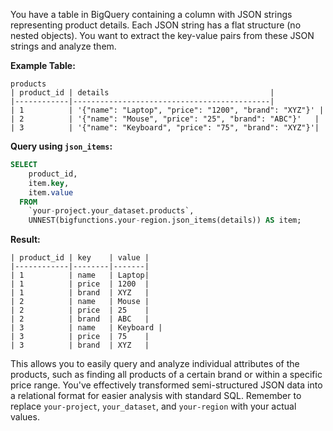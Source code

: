 You have a table in BigQuery containing a column with JSON strings representing product details. Each JSON string has a flat structure (no nested objects).  You want to extract the key-value pairs from these JSON strings and analyze them.

**Example Table:**

```
products
| product_id | details                                    |
|------------|--------------------------------------------|
| 1          | '{"name": "Laptop", "price": "1200", "brand": "XYZ"}' |
| 2          | '{"name": "Mouse", "price": "25", "brand": "ABC"}'   |
| 3          | '{"name": "Keyboard", "price": "75", "brand": "XYZ"}'|
```


**Query using `json_items`:**

```sql
SELECT
    product_id,
    item.key,
    item.value
  FROM
    `your-project.your_dataset.products`,
    UNNEST(bigfunctions.your-region.json_items(details)) AS item;
```

**Result:**

```
| product_id | key    | value |
|------------|--------|-------|
| 1          | name   | Laptop|
| 1          | price  | 1200  |
| 1          | brand  | XYZ   |
| 2          | name   | Mouse |
| 2          | price  | 25    |
| 2          | brand  | ABC   |
| 3          | name   | Keyboard |
| 3          | price  | 75    |
| 3          | brand  | XYZ   |
```

This allows you to easily query and analyze individual attributes of the products, such as finding all products of a certain brand or within a specific price range.  You've effectively transformed semi-structured JSON data into a relational format for easier analysis with standard SQL.  Remember to replace `your-project`, `your_dataset`, and `your-region` with your actual values.
